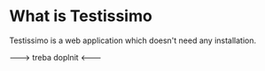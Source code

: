 # What is Testissimo

Testissimo is a web application which doesn't need any installation.

---> treba doplnit <---